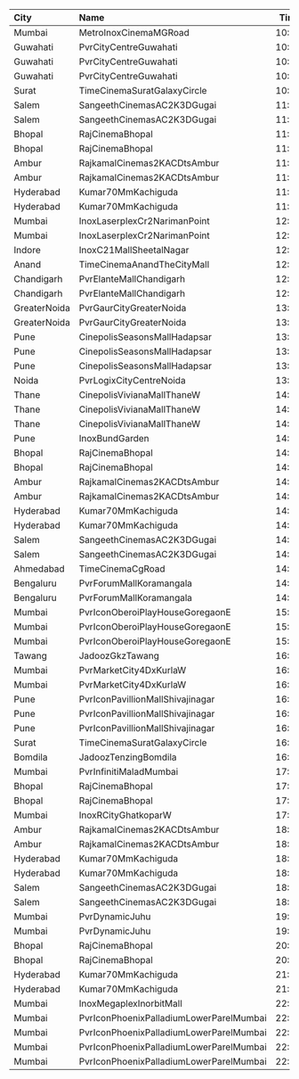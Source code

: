 | City         | Name                                    |  Time | Type         |  Price | Capacity | Booked |
| :----------- | :-------------------------------------- | ----: | :----------- | -----: | -------: | -----: |
| Mumbai       | MetroInoxCinemaMGRoad                   | 10:00 | Insignia     |   300₹ |       21 |      0 |
| Guwahati     | PvrCityCentreGuwahati                   | 10:15 | Classic      |   160₹ |       40 |     20 |
| Guwahati     | PvrCityCentreGuwahati                   | 10:15 | Prime        |   180₹ |       82 |     45 |
| Guwahati     | PvrCityCentreGuwahati                   | 10:15 | PrimePlus    |   210₹ |       13 |      9 |
| Surat        | TimeCinemaSuratGalaxyCircle             | 10:30 | Sofa180      |   180₹ |       34 |      0 |
| Salem        | SangeethCinemasAC2K3DGugai              | 11:00 | Balcony      |   140₹ |      157 |     85 |
| Salem        | SangeethCinemasAC2K3DGugai              | 11:00 | Firstclass   |   120₹ |      420 |    224 |
| Bhopal       | RajCinemaBhopal                         | 11:30 | Diamond      |   100₹ |      220 |    139 |
| Bhopal       | RajCinemaBhopal                         | 11:30 | Silver       |    80₹ |      128 |    128 |
| Ambur        | RajkamalCinemas2KACDtsAmbur             | 11:30 | Gold         |   110₹ |      177 |     93 |
| Ambur        | RajkamalCinemas2KACDtsAmbur             | 11:30 | Silver       |   110₹ |       21 |     21 |
| Hyderabad    | Kumar70MmKachiguda                      | 11:30 | Balcony      |   100₹ |      346 |    230 |
| Hyderabad    | Kumar70MmKachiguda                      | 11:30 | DressCircle  |    70₹ |      170 |    127 |
| Mumbai       | InoxLaserplexCr2NarimanPoint            | 12:00 | Club         |   230₹ |       80 |      0 |
| Mumbai       | InoxLaserplexCr2NarimanPoint            | 12:00 | Royale       |   250₹ |       37 |      0 |
| Indore       | InoxC21MallSheetalNagar                 | 12:15 | Normal       |   220₹ |      203 |      0 |
| Anand        | TimeCinemaAnandTheCityMall              | 12:15 | Standard100  |   100₹ |      131 |     31 |
| Chandigarh   | PvrElanteMallChandigarh                 | 12:45 | Classic      |   212₹ |       67 |      7 |
| Chandigarh   | PvrElanteMallChandigarh                 | 12:45 | Recliner     |   599₹ |       26 |      5 |
| GreaterNoida | PvrGaurCityGreaterNoida                 | 13:40 | Classic      |   190₹ |      101 |     51 |
| GreaterNoida | PvrGaurCityGreaterNoida                 | 13:40 | Prime        |   215₹ |       13 |      6 |
| Pune         | CinepolisSeasonsMallHadapsar            | 13:50 | Normal       |   150₹ |       14 |      0 |
| Pune         | CinepolisSeasonsMallHadapsar            | 13:50 | Executive    |   150₹ |       49 |      2 |
| Pune         | CinepolisSeasonsMallHadapsar            | 13:50 | Premium      |   170₹ |       17 |      1 |
| Noida        | PvrLogixCityCentreNoida                 | 13:55 | Classic      |   250₹ |       94 |     56 |
| Thane        | CinepolisVivianaMallThaneW              | 14:05 | Normal       |   160₹ |       31 |     16 |
| Thane        | CinepolisVivianaMallThaneW              | 14:05 | Executive    |   160₹ |      104 |     52 |
| Thane        | CinepolisVivianaMallThaneW              | 14:05 | Premium      |   160₹ |       52 |     32 |
| Pune         | InoxBundGarden                          | 14:15 | Royale       |   400₹ |       14 |      0 |
| Bhopal       | RajCinemaBhopal                         | 14:30 | Diamond      |   100₹ |      220 |    138 |
| Bhopal       | RajCinemaBhopal                         | 14:30 | Silver       |    80₹ |      128 |    128 |
| Ambur        | RajkamalCinemas2KACDtsAmbur             | 14:30 | Gold         |   110₹ |      177 |     93 |
| Ambur        | RajkamalCinemas2KACDtsAmbur             | 14:30 | Silver       |   110₹ |       21 |     21 |
| Hyderabad    | Kumar70MmKachiguda                      | 14:30 | Balcony      |   100₹ |      346 |    230 |
| Hyderabad    | Kumar70MmKachiguda                      | 14:30 | DressCircle  |    70₹ |      170 |    127 |
| Salem        | SangeethCinemasAC2K3DGugai              | 14:30 | Balcony      |   125₹ |      157 |     85 |
| Salem        | SangeethCinemasAC2K3DGugai              | 14:30 | Firstclass   |   106₹ |      420 |    224 |
| Ahmedabad    | TimeCinemaCgRoad                        | 14:40 | Infinity1000 | 1,000₹ |       12 |      0 |
| Bengaluru    | PvrForumMallKoramangala                 | 14:40 | Classic      |   170₹ |       83 |     26 |
| Bengaluru    | PvrForumMallKoramangala                 | 14:40 | Recliner     |   350₹ |        6 |      5 |
| Mumbai       | PvrIconOberoiPlayHouseGoregaonE         | 15:45 | Classic      |   230₹ |       11 |      0 |
| Mumbai       | PvrIconOberoiPlayHouseGoregaonE         | 15:45 | Prime        |   320₹ |       48 |      0 |
| Mumbai       | PvrIconOberoiPlayHouseGoregaonE         | 15:45 | Recliner     |   550₹ |       13 |      1 |
| Tawang       | JadoozGkzTawang                         | 16:00 | Platinum     |   175₹ |       80 |      0 |
| Mumbai       | PvrMarketCity4DxKurlaW                  | 16:15 | 4DxPrime     |   350₹ |       42 |      2 |
| Mumbai       | PvrMarketCity4DxKurlaW                  | 16:15 | 4DxClassic   |   330₹ |       30 |      0 |
| Pune         | PvrIconPavillionMallShivajinagar        | 16:20 | Classic      |   220₹ |       14 |      0 |
| Pune         | PvrIconPavillionMallShivajinagar        | 16:20 | Prime        |   220₹ |       67 |     10 |
| Pune         | PvrIconPavillionMallShivajinagar        | 16:20 | Recliner     |   450₹ |        4 |      0 |
| Surat        | TimeCinemaSuratGalaxyCircle             | 16:30 | Sofa280      |   280₹ |       34 |      0 |
| Bomdila      | JadoozTenzingBomdila                    | 16:30 | PlatinumCl   |   175₹ |       50 |     24 |
| Mumbai       | PvrInfinitiMaladMumbai                  | 17:20 | Prime        |   230₹ |       37 |      9 |
| Bhopal       | RajCinemaBhopal                         | 17:30 | Diamond      |   100₹ |      220 |    138 |
| Bhopal       | RajCinemaBhopal                         | 17:30 | Silver       |    80₹ |      128 |    128 |
| Mumbai       | InoxRCityGhatkoparW                     | 17:45 | Insignia     |   510₹ |       21 |      0 |
| Ambur        | RajkamalCinemas2KACDtsAmbur             | 18:30 | Gold         |   110₹ |      177 |     93 |
| Ambur        | RajkamalCinemas2KACDtsAmbur             | 18:30 | Silver       |   110₹ |       21 |     21 |
| Hyderabad    | Kumar70MmKachiguda                      | 18:30 | Balcony      |   100₹ |      346 |    230 |
| Hyderabad    | Kumar70MmKachiguda                      | 18:30 | DressCircle  |    70₹ |      170 |    127 |
| Salem        | SangeethCinemasAC2K3DGugai              | 18:30 | Balcony      |   125₹ |      157 |     85 |
| Salem        | SangeethCinemasAC2K3DGugai              | 18:30 | Firstclass   |   106₹ |      420 |    224 |
| Mumbai       | PvrDynamicJuhu                          | 19:00 | Prime        |   350₹ |       36 |      6 |
| Mumbai       | PvrDynamicJuhu                          | 19:00 | Classic      |   350₹ |       20 |      0 |
| Bhopal       | RajCinemaBhopal                         | 20:30 | Diamond      |   100₹ |      220 |    138 |
| Bhopal       | RajCinemaBhopal                         | 20:30 | Silver       |    80₹ |      128 |    128 |
| Hyderabad    | Kumar70MmKachiguda                      | 21:30 | Balcony      |   100₹ |      346 |    230 |
| Hyderabad    | Kumar70MmKachiguda                      | 21:30 | DressCircle  |    70₹ |      170 |    127 |
| Mumbai       | InoxMegaplexInorbitMall                 | 22:35 | Kiddles      |   300₹ |        6 |      0 |
| Mumbai       | PvrIconPhoenixPalladiumLowerParelMumbai | 22:45 | Recliner     |   750₹ |        7 |      2 |
| Mumbai       | PvrIconPhoenixPalladiumLowerParelMumbai | 22:45 | Prime        |   360₹ |       34 |      7 |
| Mumbai       | PvrIconPhoenixPalladiumLowerParelMumbai | 22:45 | Classic      |   270₹ |       21 |      6 |
| Mumbai       | PvrIconPhoenixPalladiumLowerParelMumbai | 22:45 | Lounger      |   290₹ |        5 |      0 |